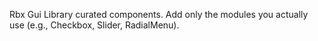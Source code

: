 Rbx Gui Library curated components. Add only the modules you actually use (e.g., Checkbox, Slider, RadialMenu).
